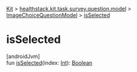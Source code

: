 
[Kit](../../../kit.html) > [healthstack.kit.task.survey.question.model](../index.html) > [ImageChoiceQuestionModel](index.html) > [isSelected](is-selected.html)



# isSelected



[androidJvm]\
fun [isSelected](is-selected.html)(index: [Int](https://kotlinlang.org/api/latest/jvm/stdlib/kotlin/-int/index.html)): [Boolean](https://kotlinlang.org/api/latest/jvm/stdlib/kotlin/-boolean/index.html)




